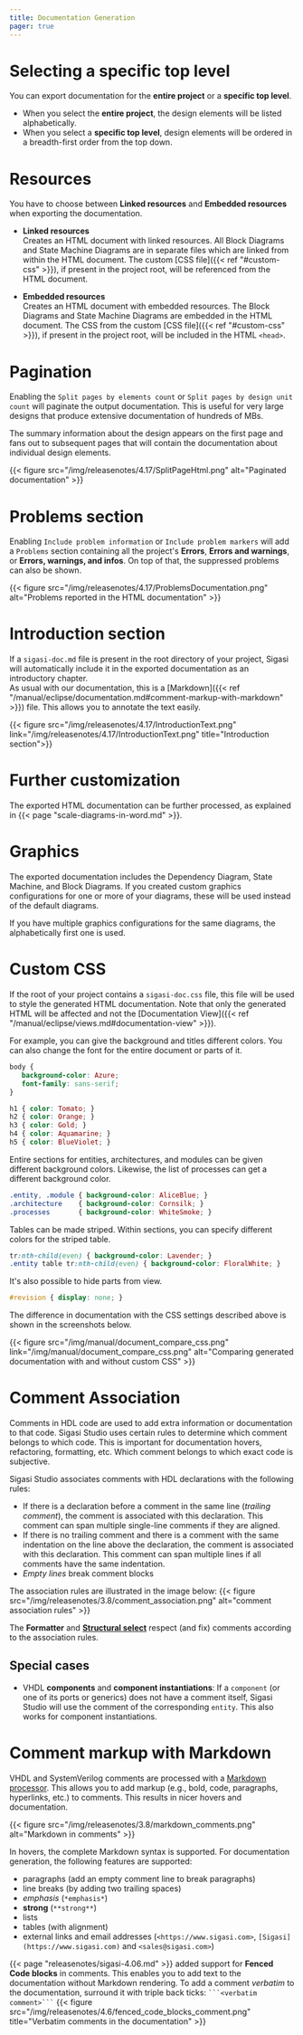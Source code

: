 ```yaml
---
title: Documentation Generation
pager: true
---
```


# Selecting a specific top level

You can export documentation for the **entire project** or a **specific top level**.

* When you select the **entire project**, the design elements will be listed alphabetically.
* When you select a **specific top level**, design elements will be ordered in a breadth-first order from the top down.

# Resources

You have to choose between **Linked resources** and **Embedded resources** when exporting the documentation.

* **Linked resources**  
   Creates an HTML document with linked resources.
   All Block Diagrams and State Machine Diagrams are in separate files which are linked from within the HTML document.
   The custom [CSS file]({{< ref "#custom-css" >}}), if present in the project root, will be referenced from the HTML document.

* **Embedded resources**  
   Creates an HTML document with embedded resources.
   The Block Diagrams and State Machine Diagrams are embedded in the HTML document.
   The CSS from the custom [CSS file]({{< ref "#custom-css" >}}), if present in the project root, will be included in the HTML `<head>`.

# Pagination

Enabling the `Split pages by elements count` or `Split pages by design unit count` will paginate the output documentation. This is useful for very large designs that produce extensive documentation of hundreds of MBs.

The summary information about the design appears on the first page and fans out to subsequent pages that will contain the documentation about individual design elements.

{{< figure src="/img/releasenotes/4.17/SplitPageHtml.png" alt="Paginated documentation" >}}

# Problems section

Enabling `Include problem information` or `Include problem markers` will add a `Problems` section containing all the project's **Errors**, **Errors and warnings**, or **Errors, warnings, and infos**. On top of that, the suppressed problems can also be shown.

{{< figure src="/img/releasenotes/4.17/ProblemsDocumentation.png" alt="Problems reported in the HTML documentation" >}}

# Introduction section

If a `sigasi-doc.md` file is present in the root directory of your project, Sigasi will automatically include it in the exported documentation as an introductory chapter.  
As usual with our documentation, this is a [Markdown]({{< ref "/manual/eclipse/documentation.md#comment-markup-with-markdown" >}}) file. This allows you to annotate the text easily.

{{< figure src="/img/releasenotes/4.17/IntroductionText.png" link="/img/releasenotes/4.17/IntroductionText.png" title="Introduction section">}}

# Further customization

The exported HTML documentation can be further processed, as explained in {{< page "scale-diagrams-in-word.md" >}}.

# Graphics

The exported documentation includes the Dependency Diagram, State Machine, and Block Diagrams.
If you created custom graphics configurations for one or more of your diagrams, these will be used instead of the default diagrams.

If you have multiple graphics configurations for the same diagrams, the alphabetically first one is used.

# Custom CSS

If the root of your project contains a `sigasi-doc.css` file, this file will be used to style the generated HTML documentation.
Note that only the generated HTML will be affected and not the [Documentation View]({{< ref "/manual/eclipse/views.md#documentation-view" >}}).

For example, you can give the background and titles different colors. You can also change the font for the entire document or parts of it.

```CSS
body {
   background-color: Azure;
   font-family: sans-serif;
}

h1 { color: Tomato; }
h2 { color: Orange; }
h3 { color: Gold; }
h4 { color: Aquamarine; }
h5 { color: BlueViolet; }
```

Entire sections for entities, architectures, and modules can be given different background colors.
Likewise, the list of processes can get a different background color.

```CSS
.entity, .module { background-color: AliceBlue; }
.architecture    { background-color: Cornsilk; }
.processes       { background-color: WhiteSmoke; }
```

Tables can be made striped.
Within sections, you can specify different colors for the striped table.

```CSS
tr:nth-child(even) { background-color: Lavender; }
.entity table tr:nth-child(even) { background-color: FloralWhite; }
```

It's also possible to hide parts from view.

``` CSS
#revision { display: none; }
```

The difference in documentation with the CSS settings described above is shown in the screenshots below.

{{< figure src="/img/manual/document_compare_css.png" link="/img/manual/document_compare_css.png" alt="Comparing generated documentation with and without custom CSS" >}}

# Comment Association

Comments in HDL code are used to add extra information or documentation to that code.
Sigasi Studio uses certain rules to determine which comment belongs to which code.
This is important for documentation hovers, refactoring, formatting, etc.
Which comment belongs to which exact code is subjective.

Sigasi Studio associates comments with HDL declarations with the following rules:

* If there is a declaration before a comment in the same line (*trailing comment*), the comment is associated with this declaration. This comment can span multiple single-line comments if they are aligned.
* If there is no trailing comment and there is a comment with the same indentation on the line above the declaration, the comment is associated with this declaration. This comment can span multiple lines if all comments have the same indentation.
* *Empty lines* break comment blocks

The association rules are illustrated in the image below:
{{< figure src="/img/releasenotes/3.8/comment_association.png" alt="comment association rules" >}}

The **Formatter** and **[Structural select](/screencasts/structured-select)** respect (and fix) comments according to the association rules.

## Special cases

* VHDL **components** and **component instantiations**: If a `component` (or one of its ports or generics) does not have a comment itself, Sigasi Studio will use the comment of the corresponding `entity`. This also works for component instantiations.

# Comment markup with Markdown

VHDL and SystemVerilog comments are processed with a [Markdown processor](https://en.wikipedia.org/wiki/Markdown). This allows you to add markup (e.g., bold, code, paragraphs, hyperlinks, etc.) to comments. This results in nicer hovers and documentation.

{{< figure src="/img/releasenotes/3.8/markdown_comments.png" alt="Markdown in comments" >}}

In hovers, the complete Markdown syntax is supported. For documentation generation, the following features are supported:

* paragraphs (add an empty comment line to break paragraphs)
* line breaks (by adding two trailing spaces)
* *emphasis* (`*emphasis*`)
* **strong** (`**strong**`)
* lists
* tables (with alignment)
* external links and email addresses (`<https://www.sigasi.com>`, `[Sigasi](https://www.sigasi.com)` and `<sales@sigasi.com>`)

{{< page "releasenotes/sigasi-4.06.md" >}} added support for **Fenced Code blocks** in comments.
This enables you to add text to the documentation without Markdown rendering.
To add a comment *verbatim* to the documentation, surround it with triple back ticks: ```` ```<verbatim comment>``` ````
{{< figure src="/img/releasenotes/4.6/fenced_code_blocks_comment.png" title="Verbatim comments in the documentation" >}}
